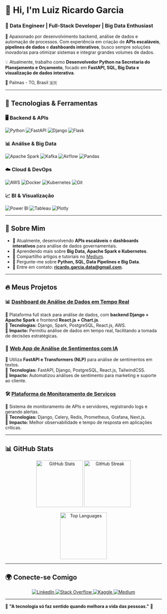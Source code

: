 # 👋 Hi, I'm Luiz Ricardo Garcia  

### 🚀 Data Engineer | Full-Stack Developer | Big Data Enthusiast  

🎯 Apaixonado por desenvolvimento backend, análise de dados e automação de processos. Com experiência em criação de **APIs escaláveis**, **pipelines de dados** e **dashboards interativos**, busco sempre soluções inovadoras para otimizar sistemas e integrar grandes volumes de dados.  

💡 Atualmente, trabalho como **Desenvolvedor Python na Secretaria do Planejamento e Orçamento**, focado em **FastAPI, SQL, Big Data e visualização de dados interativa**.  

📍 Palmas - TO, Brasil 🇧🇷  

---

## 🚀 Tecnologias & Ferramentas  

### **🖥️ Backend & APIs**  
![Python](https://img.shields.io/badge/Python-3776AB?style=for-the-badge&logo=python&logoColor=white)
![FastAPI](https://img.shields.io/badge/FastAPI-009688?style=for-the-badge&logo=fastapi&logoColor=white)
![Django](https://img.shields.io/badge/Django-092E20?style=for-the-badge&logo=django&logoColor=white)
![Flask](https://img.shields.io/badge/Flask-000000?style=for-the-badge&logo=flask&logoColor=white)  

### **📊 Análise & Big Data**  
![Apache Spark](https://img.shields.io/badge/Apache%20Spark-E25A1C?style=for-the-badge&logo=apachespark&logoColor=white)
![Kafka](https://img.shields.io/badge/Apache%20Kafka-231F20?style=for-the-badge&logo=apachekafka&logoColor=white)
![Airflow](https://img.shields.io/badge/Apache%20Airflow-017CEE?style=for-the-badge&logo=apacheairflow&logoColor=white)
![Pandas](https://img.shields.io/badge/Pandas-150458?style=for-the-badge&logo=pandas&logoColor=white)  

### **☁️ Cloud & DevOps**  
![AWS](https://img.shields.io/badge/AWS-232F3E?style=for-the-badge&logo=amazonaws&logoColor=white)
![Docker](https://img.shields.io/badge/Docker-2496ED?style=for-the-badge&logo=docker&logoColor=white)
![Kubernetes](https://img.shields.io/badge/Kubernetes-326CE5?style=for-the-badge&logo=kubernetes&logoColor=white)
![Git](https://img.shields.io/badge/Git-F05032?style=for-the-badge&logo=git&logoColor=white)  

### **📈 BI & Visualização**  
![Power BI](https://img.shields.io/badge/Power%20BI-F2C811?style=for-the-badge&logo=powerbi&logoColor=black)
![Tableau](https://img.shields.io/badge/Tableau-E97627?style=for-the-badge&logo=tableau&logoColor=white)
![Plotly](https://img.shields.io/badge/Plotly-3F4F75?style=for-the-badge&logo=plotly&logoColor=white)  

---

## 📌 Sobre Mim  

- 🔭 Atualmente, desenvolvendo **APIs escaláveis** e **dashboards interativos** para análise de dados governamentais.  
- 🌱 Aprendendo mais sobre **Big Data, Apache Spark e Kubernetes**.  
- 📝 Compartilho artigos e tutoriais no [Medium](https://medium.com/@ricardogarcia.py.data).  
- 💬 Pergunte-me sobre **Python, SQL, Data Pipelines e Big Data**.  
- 📧 Entre em contato: **ricardo.garcia.data@gmail.com**.  

---

## 🔥 Meus Projetos  

### 📊 **[Dashboard de Análise de Dados em Tempo Real](https://github.com/seu-repo)**  
🔹 Plataforma full stack para análise de dados, com **backend Django + Apache Spark** e frontend **React.js + Chart.js**.  
🔹 **Tecnologias:** Django, Spark, PostgreSQL, React.js, AWS.  
🔹 **Impacto:** Permitiu análise de dados em tempo real, facilitando a tomada de decisões estratégicas.  

### 🤖 **[Web App de Análise de Sentimentos com IA](https://github.com/seu-repo)**  
🔹 Utiliza **FastAPI e Transformers (NLP)** para análise de sentimentos em textos.  
🔹 **Tecnologias:** FastAPI, Django, PostgreSQL, React.js, TailwindCSS.  
🔹 **Impacto:** Automatizou análises de sentimento para marketing e suporte ao cliente.  

### 🛠 **[Plataforma de Monitoramento de Serviços](https://github.com/seu-repo)**  
🔹 Sistema de monitoramento de APIs e servidores, registrando logs e gerando alertas.  
🔹 **Tecnologias:** Django, Celery, Redis, Prometheus, Grafana, Next.js.  
🔹 **Impacto:** Melhor observabilidade e tempo de resposta em aplicações críticas.  

---

## 📊 GitHub Stats  

<p align="center">
  <img src="https://github-readme-stats.vercel.app/api?username=lricardogarcia&show_icons=true&theme=radical" alt="GitHub Stats" height="150"/>
  <img src="https://github-readme-streak-stats.herokuapp.com/?user=lricardogarcia&theme=radical" alt="GitHub Streak" height="150"/>
</p>  

<p align="center">
  <img src="https://github-readme-stats.vercel.app/api/top-langs?username=lricardogarcia&layout=compact&theme=radical" alt="Top Languages" height="150"/>
</p>  

---

## 🌍 Conecte-se Comigo  

<p align="center">
  <a href="https://linkedin.com/in/rick-garcia007" target="_blank">
    <img src="https://img.shields.io/badge/LinkedIn-blue?style=for-the-badge&logo=linkedin" alt="LinkedIn" />
  </a>
  <a href="https://stackoverflow.com/users/27609083" target="_blank">
    <img src="https://img.shields.io/badge/Stack%20Overflow-FE7A16?style=for-the-badge&logo=stackoverflow&logoColor=white" alt="Stack Overflow" />
  </a>
  <a href="https://kaggle.com/luizricardogarcia" target="_blank">
    <img src="https://img.shields.io/badge/Kaggle-20BEFF?style=for-the-badge&logo=kaggle&logoColor=white" alt="Kaggle" />
  </a>
  <a href="https://medium.com/@ricardogarcia.py.data" target="_blank">
    <img src="https://img.shields.io/badge/Medium-black?style=for-the-badge&logo=medium&logoColor=white" alt="Medium" />
  </a>
</p>  

---

📌 **"A tecnologia só faz sentido quando melhora a vida das pessoas."** 🚀  
